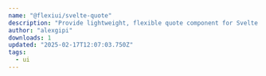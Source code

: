 ```yaml
---
name: "@flexiui/svelte-quote"
description: "Provide lightweight, flexible quote component for Svelte projects."
author: "alexgipi"
downloads: 1
updated: "2025-02-17T12:07:03.750Z"
tags: 
  - ui
---
```

